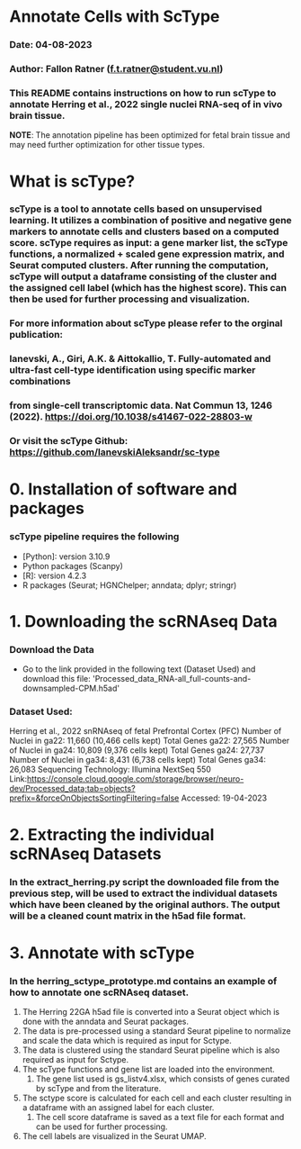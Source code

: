 # Annotate Cells with ScType
### Date: 04-08-2023   
### Author: Fallon Ratner (f.t.ratner@student.vu.nl)
### This README contains instructions on how to run scType to annotate Herring et al., 2022 single nuclei RNA-seq of in vivo brain tissue.

**NOTE**: The annotation pipeline has been optimized for fetal brain tissue and may need further optimization for other tissue types.

# What is scType?
### scType is a tool to annotate cells based on unsupervised learning. It utilizes a combination of positive and negative gene markers to annotate cells and clusters based on a computed score. scType requires as input: a gene marker list, the scType functions, a normalized + scaled gene expression matrix, and Seurat computed clusters. After running the computation, scType will output a dataframe consisting of the cluster and the assigned cell label (which has the highest score). This can then be used for further processing and visualization.
### For more information about scType please refer to the orginal publication: 
### Ianevski, A., Giri, A.K. & Aittokallio, T. Fully-automated and ultra-fast cell-type identification using specific marker combinations
### from single-cell transcriptomic data. Nat Commun 13, 1246 (2022). https://doi.org/10.1038/s41467-022-28803-w
### Or visit the scType Github: https://github.com/IanevskiAleksandr/sc-type


# 0. Installation of software and packages
### scType pipeline requires the following
* [Python]: version 3.10.9
* Python packages (Scanpy)
* [R]: version 4.2.3
* R packages (Seurat; HGNChelper; anndata; dplyr; stringr)

# 1. Downloading the scRNAseq Data
### Download the Data
* Go to the link provided in the following text (Dataset Used) and download this file: 'Processed_data_RNA-all_full-counts-and-downsampled-CPM.h5ad'
### Dataset Used:
 Herring et al., 2022
    snRNAseq of fetal Prefrontal Cortex (PFC)
    Number of Nuclei in ga22: 11,660 (10,466 cells kept)
    Total Genes ga22: 27,565
    Number of Nuclei in ga24: 10,809 (9,376 cells kept)
    Total Genes ga24: 27,737
    Number of Nuclei in ga34: 8,431 (6,738 cells kept)
    Total Genes ga34: 26,083
    Sequencing Technology: Illumina NextSeq 550
    Link:https://console.cloud.google.com/storage/browser/neuro-dev/Processed_data;tab=objects?prefix=&forceOnObjectsSortingFiltering=false
    Accessed: 19-04-2023

# 2. Extracting the individual scRNAseq Datasets
### In the extract_herring.py script the downloaded file from the previous step, will be used to extract the individual datasets which have been cleaned by the original authors. The output will be a cleaned count matrix in the h5ad file format.

# 3. Annotate with scType
### In the herring_sctype_prototype.md contains an example of how to annotate one scRNAseq dataset.
1. The Herring 22GA h5ad file is converted into a Seurat object which is done with the anndata and Seurat packages.
2. The data is pre-processed using a standard Seurat pipeline to normalize and scale the data which is required as input for Sctype.
3. The data is clustered using the standard Seurat pipeline which is also required as input for Sctype.
4. The scType functions and gene list are loaded into the environment.
    1. The gene list used is gs_listv4.xlsx, which consists of genes curated by scType and from the literature.
5. The sctype score is calculated for each cell and each cluster resulting in a dataframe with an assigned label for each cluster.
    1. The cell score dataframe is saved as a text file for each format and can be used for further processing.
6. The cell labels are visualized in the Seurat UMAP. 

